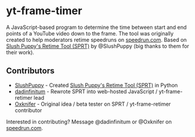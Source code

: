 # yt-frame-timer
A JavaScript-based program to determine the time between start and end points of a YouTube video down to the frame. The tool was originally created to help moderators retime speedruns on [speedrun.com](https://www.speedrun.com). Based on [Slush Puppy's Retime Tool (SPRT)](https://github.com/Slush0Puppy/retime) by @SlushPuppy (big thanks to them for their work).

## Contributors
* [SlushPuppy](https://www.speedrun.com/user/SlushPuppy) - Created [Slush Puppy's Retime Tool (SPRT)](https://github.com/Slush0Puppy/retime) in Python
* [dadinfinitum](https://www.speedrun.com/user/dadinfinitum) - Rewrote SPRT into web-hosted JavaScript / yt-frame-retimer lead
* [Oxknifer](https://www.speedrun.com/user/Oxknifer) - Original idea / beta tester on SPRT / yt-frame-retimer contributor

Interested in contributing? Message @dadinfinitum or @Oxknifer on [speedrun.com](https://www.speedrun.com).
